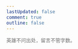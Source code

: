 ```yaml
---
lastUpdated: false
comment: true
outline: false
---
```


<div>
    <span style="color:#707070;font-size: small">
        英雄不问出处，留言不管字数。
    </span>
</div>